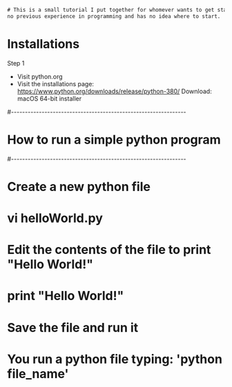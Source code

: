 <!------------------------------------------------------------------
Author: Ronald Munoz
Description: 	This is a personal tutorial documentation on how 
              to get started with Python. This documentation
              will walk you throught installations to simple
              programs you can run in your own computer to 
              learn how to use Python. 

              I'm learning Python with you and you might find
              some bugs and problems with this documentation
              but please remember, we are learning together.
              Don't be a jerk! 
------------------------------------------------------------------->

<!-------- Just a small description at the top of my file --------->
```diff
# This is a small tutorial I put together for whomever wants to get started with Python and has 
no previous experience in programming and has no idea where to start.
```

<!-----------------------------------------------------------------  
# Installations : I'm using a mac
#----------------------------------------------------------------->
# Installations
Step 1
* Visit python.org
* Visit the installations page: https://www.python.org/downloads/release/python-380/ Download: macOS 64-bit installer


#---------------------------------------------------------------  	
# How to run a simple python program
#---------------------------------------------------------------  	
# Create a new python file
#	vi helloWorld.py
# Edit the contents of the file to print "Hello World!"
# 	print "Hello World!"
# Save the file and run it
# You run a python file typing: 'python file_name'

